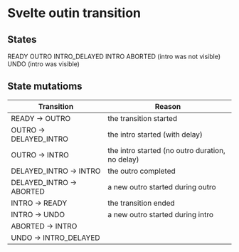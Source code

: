 # Svelte outin transition

## States

READY
OUTRO
INTRO_DELAYED
INTRO
ABORTED (intro was not visible)
UNDO (intro was visible)

## State mutatioms

| Transition               | Reason                                          |
| ------------------------ | ----------------------------------------------- |
| READY -> OUTRO           | the transition started                          |
| OUTRO -> DELAYED_INTRO   | the intro started (with delay)                  |
| OUTRO -> INTRO           | the intro started (no outro duration, no delay) |
| DELAYED_INTRO -> INTRO   | the outro completed                             |
| DELAYED_INTRO -> ABORTED | a new outro started during outro                |
| INTRO -> READY           | the transition ended                            |
| INTRO -> UNDO            | a new outro started during intro                |
| ABORTED -> INTRO         |
| UNDO -> INTRO_DELAYED    |
